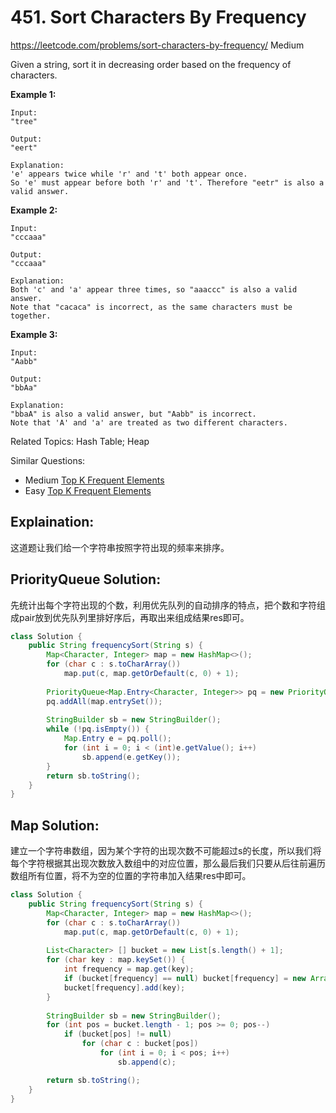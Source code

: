 # 451. Sort Characters By Frequency
<https://leetcode.com/problems/sort-characters-by-frequency/>
Medium 

Given a string, sort it in decreasing order based on the frequency of characters.

**Example 1:**

    Input:
    "tree"

    Output:
    "eert"

    Explanation:
    'e' appears twice while 'r' and 't' both appear once.
    So 'e' must appear before both 'r' and 't'. Therefore "eetr" is also a valid answer.

**Example 2:**

    Input:
    "cccaaa"

    Output:
    "cccaaa"

    Explanation:
    Both 'c' and 'a' appear three times, so "aaaccc" is also a valid answer.
    Note that "cacaca" is incorrect, as the same characters must be together.

**Example 3:**

    Input:
    "Aabb"

    Output:
    "bbAa"

    Explanation:
    "bbaA" is also a valid answer, but "Aabb" is incorrect.
    Note that 'A' and 'a' are treated as two different characters.

Related Topics: Hash Table; Heap

Similar Questions: 
* Medium [Top K Frequent Elements](https://leetcode.com/problems/top-k-frequent-elements/)
* Easy [Top K Frequent Elements](https://leetcode.com/problems/first-unique-character-in-a-string/)

## Explaination: 
这道题让我们给一个字符串按照字符出现的频率来排序。

## PriorityQueue Solution: 
先统计出每个字符出现的个数，利用优先队列的自动排序的特点，把个数和字符组成pair放到优先队列里排好序后，再取出来组成结果res即可。

```java
class Solution {
    public String frequencySort(String s) {
        Map<Character, Integer> map = new HashMap<>();
        for (char c : s.toCharArray())
            map.put(c, map.getOrDefault(c, 0) + 1);
						
        PriorityQueue<Map.Entry<Character, Integer>> pq = new PriorityQueue<>((a, b) -> b.getValue() - a.getValue());
        pq.addAll(map.entrySet());
				
        StringBuilder sb = new StringBuilder();
        while (!pq.isEmpty()) {
            Map.Entry e = pq.poll();
            for (int i = 0; i < (int)e.getValue(); i++) 
                sb.append(e.getKey());
        }
        return sb.toString();
    }
}
```


## Map Solution: 

建立一个字符串数组，因为某个字符的出现次数不可能超过s的长度，所以我们将每个字符根据其出现次数放入数组中的对应位置，那么最后我们只要从后往前遍历数组所有位置，将不为空的位置的字符串加入结果res中即可。

```java
class Solution {
    public String frequencySort(String s) {
        Map<Character, Integer> map = new HashMap<>();
        for (char c : s.toCharArray()) 
            map.put(c, map.getOrDefault(c, 0) + 1);
						
        List<Character> [] bucket = new List[s.length() + 1];
        for (char key : map.keySet()) {
            int frequency = map.get(key);
            if (bucket[frequency] == null) bucket[frequency] = new ArrayList<>();
            bucket[frequency].add(key);
        }
				
        StringBuilder sb = new StringBuilder();
        for (int pos = bucket.length - 1; pos >= 0; pos--)
            if (bucket[pos] != null)
                for (char c : bucket[pos])
                    for (int i = 0; i < pos; i++)
                        sb.append(c);

        return sb.toString();
    }
}
```